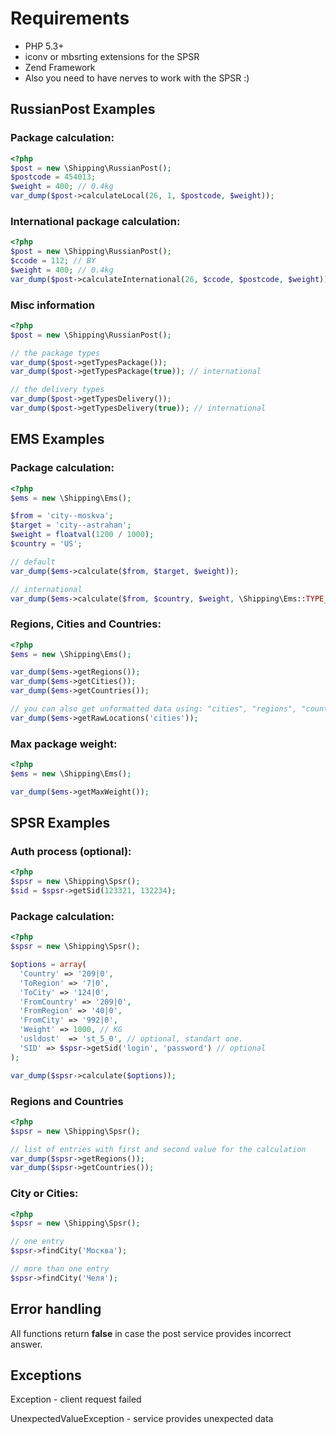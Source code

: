 # Requirements
* PHP 5.3+
* iconv or mbsrting extensions for the SPSR
* Zend Framework
* Also you need to have nerves to work with the SPSR :)

## RussianPost Examples
### Package calculation:

```php
<?php
$post = new \Shipping\RussianPost();
$postcode = 454013;
$weight = 400; // 0.4kg
var_dump($post->calculateLocal(26, 1, $postcode, $weight));
```

### International package calculation:

```php
<?php
$post = new \Shipping\RussianPost();
$ccode = 112; // BY
$weight = 400; // 0.4kg
var_dump($post->calculateInternational(26, $ccode, $postcode, $weight));
```

### Misc information
```php
<?php
$post = new \Shipping\RussianPost();

// the package types
var_dump($post->getTypesPackage());
var_dump($post->getTypesPackage(true)); // international

// the delivery types
var_dump($post->getTypesDelivery());
var_dump($post->getTypesDelivery(true)); // international
```

## EMS Examples
### Package calculation:

```php
<?php
$ems = new \Shipping\Ems();

$from = 'city--moskva';
$target = 'city--astrahan';
$weight = floatval(1200 / 1000);
$country = 'US';

// default
var_dump($ems->calculate($from, $target, $weight));

// international
var_dump($ems->calculate($from, $country, $weight, \Shipping\Ems::TYPE_ATT));
```

### Regions, Cities and Countries:

```php
<?php
$ems = new \Shipping\Ems();

var_dump($ems->getRegions());
var_dump($ems->getCities());
var_dump($ems->getCountries());

// you can also get unformatted data using: "cities", "regions", "countries" or "russia"
var_dump($ems->getRawLocations('cities'));
```

### Max package weight:

```php
<?php
$ems = new \Shipping\Ems();

var_dump($ems->getMaxWeight());
```

## SPSR Examples

### Auth process (optional):

```php
<?php
$spsr = new \Shipping\Spsr();
$sid = $spsr->getSid(123321, 132234);
```

### Package calculation:
```php
<?php
$spsr = new \Shipping\Spsr();

$options = array(
  'Country' => '209|0',
  'ToRegion' => '7|0',
  'ToCity' => '124|0',
  'FromCountry' => '209|0',
  'FromRegion' => '40|0',
  'FromCity' => '992|0',
  'Weight' => 1000, // KG
  'usldost'  => 'st_5_0', // optional, standart one.
  'SID' => $spsr->getSid('login', 'password') // optional
);

var_dump($spsr->calculate($options));
```

### Regions and Countries

```php
<?php
$spsr = new \Shipping\Spsr();

// list of entries with first and second value for the calculation
var_dump($spsr->getRegions());
var_dump($spsr->getCountries());
```

### City or Cities:

```php
<?php
$spsr = new \Shipping\Spsr();

// one entry
$spsr->findCity('Москва');

// more than one entry
$spsr->findCity('Челя');
```

## Error handling
All functions return __false__ in case the post service provides incorrect answer.

## Exceptions
Exception - client request failed

UnexpectedValueException - service provides unexpected data
